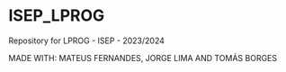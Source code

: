 # ISEP_LPROG
Repository for LPROG - ISEP - 2023/2024

MADE WITH: MATEUS FERNANDES, JORGE LIMA AND TOMÁS BORGES
